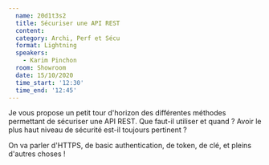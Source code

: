 ```yaml
---
  name: 20d1t3s2
  title: Sécuriser une API REST
  content:
  category: Archi, Perf et Sécu
  format: Lightning
  speakers: 
    - Karim Pinchon
  room: Showroom
  date: 15/10/2020
  time_start: '12:30'
  time_end: '12:45'
---
```

Je vous propose un petit tour d'horizon des différentes méthodes permettant de sécuriser une API REST. Que faut-il utiliser et quand ? Avoir le plus haut niveau de sécurité est-il toujours pertinent ?

On va parler d'HTTPS, de basic authentication, de token, de clé, et pleins d'autres choses !

